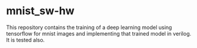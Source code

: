 # mnist_sw-hw
This repository contains the training of a  deep learning model using tensorflow for mnist images and implementing that trained model in verilog. It is tested also.
